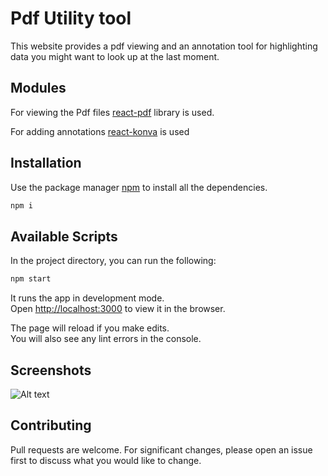 # Pdf Utility tool

This website provides a pdf viewing and an annotation tool for highlighting data you might want to look up at the last moment.

## Modules
For viewing the Pdf files [react-pdf](https://react-pdf.org/) library is used.

For adding annotations [react-konva](https://konvajs.org/) is used
 

## Installation

Use the package manager [npm](https://www.npmjs.com/) to install all the dependencies.

```bash
npm i
```
## Available Scripts

In the project directory, you can run the following:

```bash
npm start
```

It runs the app in development mode.\
Open [http://localhost:3000](http://localhost:3000) to view it in the browser.

The page will reload if you make edits.\
You will also see any lint errors in the console.

## Screenshots
![Alt text](https://file%2B.vscode-resource.vscode-cdn.net/var/folders/yr/sksm7hr517xg5fb313y6l42c0000gn/T/TemporaryItems/NSIRD_screencaptureui_RyMHqq/Screenshot%202022-12-28%20at%203.47.26%20AM.png?version%3D1672179465591)



## Contributing

Pull requests are welcome. For significant changes, please open an issue first
to discuss what you would like to change.